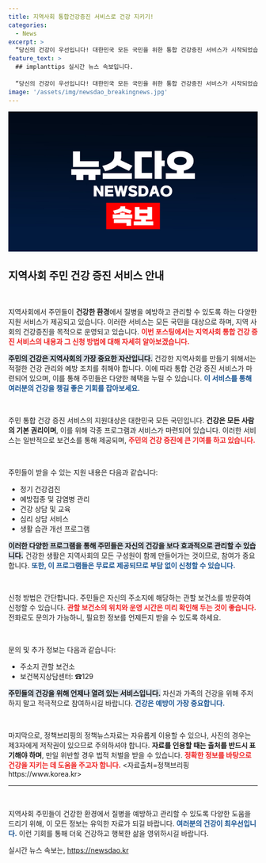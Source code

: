 ```yaml
---
title: 지역사회 통합건강증진 서비스로 건강 지키기!
categories:
  - News
excerpt: >
  “당신의 건강이 우선입니다! 대한민국 모든 국민을 위한 통합 건강증진 서비스가 시작되었습니다. 방문 신청으로 건강한 삶을 위한 지원을 누리세요!”
feature_text: >
  ## implanttips 실시간 뉴스 속보입니다.

  “당신의 건강이 우선입니다! 대한민국 모든 국민을 위한 통합 건강증진 서비스가 시작되었습니다. 방문 신청으로 건강한 삶을 위한 지원을 누리세요!”
image: '/assets/img/newsdao_breakingnews.jpg'
---
```


<p><img src="/assets/img/newsdao_breakingnews.jpg" alt="implanttips 속보" /></p>

<h2 data-ke-size="size26">지역사회 주민 건강 증진 서비스 안내</h2>

<p data-ke-size="size16">&nbsp;</p>

<p>지역사회에서 주민들이 <b>건강한 환경</b>에서 질병을 예방하고 관리할 수 있도록 하는 다양한 지원 서비스가 제공되고 있습니다. 이러한 서비스는 모든 국민을 대상으로 하며, 지역 사회의 건강증진을 목적으로 운영되고 있습니다. <b><span style="color: #ee2323;">이번 포스팅에서는 지역사회 통합 건강 증진 서비스의 내용과 그 신청 방법에 대해 자세히 알아보겠습니다.</span></b></p>

<p><b><span style="background-color: #21538527;">주민의 건강은 지역사회의 가장 중요한 자산입니다.</span></b> 건강한 지역사회를 만들기 위해서는 적절한 건강 관리와 예방 조치를 취해야 합니다. 이에 따라 통합 건강 증진 서비스가 마련되어 있으며, 이를 통해 주민들은 다양한 혜택을 누릴 수 있습니다. <b><span style="color: #1a5490;">이 서비스를 통해 여러분의 건강을 챙길 좋은 기회를 잡아보세요.</span></b></p>

<p data-ke-size="size16">&nbsp;</p>

<p>주민 통합 건강 증진 서비스의 지원대상은 대한민국 모든 국민입니다. <b>건강은 모든 사람의 기본 권리이며</b>, 이를 위해 각종 프로그램과 서비스가 마련되어 있습니다. 이러한 서비스는 일반적으로 보건소를 통해 제공되며, <b><span style="color: #ee2323;">주민의 건강 증진에 큰 기여를 하고 있습니다.</span></b></p>

<p data-ke-size="size16">&nbsp;</p>

<p>주민들이 받을 수 있는 지원 내용은 다음과 같습니다:</p>

<ul>
    <li>정기 건강검진</li>
    <li> 예방접종 및 감염병 관리</li>
    <li>건강 상담 및 교육</li>
    <li>심리 상담 서비스</li>
    <li>생활 습관 개선 프로그램</li>
</ul>

<p><b><span style="background-color: #21538527;">이러한 다양한 프로그램을 통해 주민들은 자신의 건강을 보다 효과적으로 관리할 수 있습니다.</span></b> 건강한 생활은 지역사회의 모든 구성원이 함께 만들어가는 것이므로, 참여가 중요합니다. <b><span style="color: #1a5490;">또한, 이 프로그램들은 무료로 제공되므로 부담 없이 신청할 수 있습니다.</span></b></p>

<p data-ke-size="size16">&nbsp;</p>

<p>신청 방법은 간단합니다. 주민들은 자신의 주소지에 해당하는 관할 보건소를 방문하여 신청할 수 있습니다. <b><span style="color: #ee2323;">관할 보건소의 위치와 운영 시간은 미리 확인해 두는 것이 좋습니다.</span></b> 전화로도 문의가 가능하니, 필요한 정보를 언제든지 받을 수 있도록 하세요.</p>

<p data-ke-size="size16">&nbsp;</p>

<p>문의 및 추가 정보는 다음과 같습니다:</p>

<ul>
    <li>주소지 관할 보건소</li>
    <li>보건복지상담센터: ☎129</li>
</ul>

<p><b><span style="background-color: #21538527;">주민들의 건강을 위해 언제나 열려 있는 서비스입니다.</span></b> 자신과 가족의 건강을 위해 주저하지 말고 적극적으로 참여하시길 바랍니다. <b><span style="color: #1a5490;">건강은 예방이 가장 중요합니다.</span></b></p>

<p data-ke-size="size16">&nbsp;</p>

<p>마지막으로, 정책브리핑의 정책뉴스자료는 자유롭게 이용할 수 있으나, 사진의 경우는 제3자에게 저작권이 있으므로 주의하셔야 합니다. <b>자료를 인용할 때는 출처를 반드시 표기해야 하며</b>, 만일 위반할 경우 법적 처벌을 받을 수 있습니다. <b><span style="color: #ee2323;">정확한 정보를 바탕으로 건강을 지키는 데 도움을 주고자 합니다.</span></b> &lt;자료출처=정책브리핑 https://www.korea.kr></p>

<hr style="height: 1px; border: 0; border-top: 1px solid #cfcfcf;" />

<p data-ke-size="size16">&nbsp;</p>

<p>지역사회 주민들이 건강한 환경에서 질병을 예방하고 관리할 수 있도록 다양한 도움을 드리기 위해, 이 모든 정보는 유익한 자료가 되길 바랍니다. <b><span style="color: #1a5490;">여러분의 건강이 최우선입니다.</span></b> 이런 기회를 통해 더욱 건강하고 행복한 삶을 영위하시길 바랍니다.</p>
실시간 뉴스 속보는, <a href="https://newsdao.kr" rel="dofollow">https://newsdao.kr</a>



